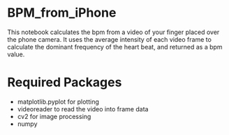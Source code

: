 # BPM_from_iPhone
This notebook calculates the bpm from a video of your finger placed over the phone camera. It uses the average intensity of each video frame to calculate the dominant frequency of the heart beat, and returned as a bpm value.

# Required Packages

- matplotlib.pyplot for plotting
- videoreader to read the video into frame data
- cv2 for image processing
- numpy
